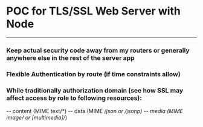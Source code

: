 # POC for TLS/SSL Web Server with Node
---
### Keep actual security code away from my routers or generally anywhere else in the rest of the server app

### Flexible Authentication by route (if time constraints allow)

### While traditionally authorization domain (see how SSL may affect access by role to following resources):
-- content (MIME text/*)
-- data (MIME */json or */jsonp)
-- media (MIME image/* or [multimedia]/*)